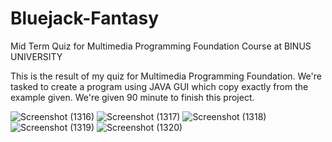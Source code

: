 # Bluejack-Fantasy
Mid Term Quiz for Multimedia Programming Foundation Course at BINUS UNIVERSITY

This is the result of my quiz for Multimedia Programming Foundation. We're tasked to create a program using JAVA GUI which copy exactly from the example given. We're given 90 minute to finish this project.

![Screenshot (1316)](https://user-images.githubusercontent.com/56445175/119473706-a14e0400-bd75-11eb-851c-5ce6af4e95c5.png)
![Screenshot (1317)](https://user-images.githubusercontent.com/56445175/119473716-a317c780-bd75-11eb-921c-8a380544e9f0.png)
![Screenshot (1318)](https://user-images.githubusercontent.com/56445175/119473722-a3b05e00-bd75-11eb-9486-f2ad0140918b.png)
![Screenshot (1319)](https://user-images.githubusercontent.com/56445175/119473727-a448f480-bd75-11eb-998b-200df4f44af4.png)
![Screenshot (1320)](https://user-images.githubusercontent.com/56445175/119473730-a4e18b00-bd75-11eb-8d75-75507fb9c749.png)
